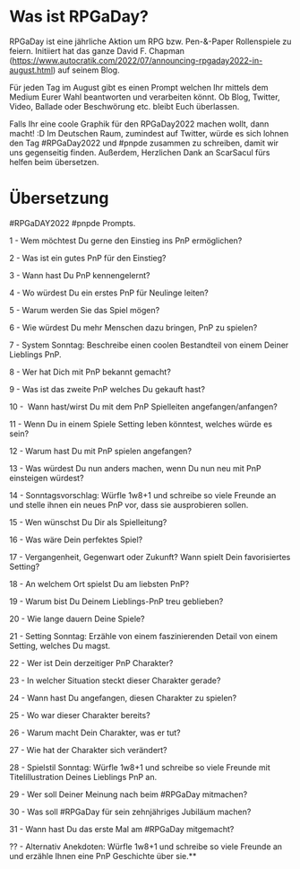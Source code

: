 # Was ist RPGaDay?
RPGaDay ist eine jährliche Aktion um RPG bzw. Pen-&-Paper Rollenspiele zu feiern. Initiiert hat das ganze David F. Chapman (https://www.autocratik.com/2022/07/announcing-rpgaday2022-in-august.html) auf seinem Blog.

Für jeden Tag im August gibt es einen Prompt welchen Ihr mittels dem Medium Eurer Wahl beantworten und verarbeiten könnt. Ob Blog, Twitter, Video, Ballade oder Beschwörung etc. bleibt Euch überlassen.

Falls Ihr eine coole Graphik für den RPGaDay2022 machen wollt, dann macht! :D 
Im Deutschen Raum, zumindest auf Twitter, würde es sich lohnen den Tag #RPGaDay2022 und #pnpde zusammen zu schreiben, damit wir uns gegenseitig finden. Außerdem, Herzlichen Dank an ScarSacul fürs helfen beim übersetzen.

# Übersetzung
#RPGaDAY2022 #pnpde Prompts.

1 - Wem möchtest Du gerne den Einstieg ins PnP ermöglichen?

2 - Was ist ein gutes PnP für den Einstieg?

3 - Wann hast Du PnP kennengelernt?

4 - Wo würdest Du ein erstes PnP für Neulinge leiten?

5 - Warum werden Sie das Spiel mögen? 

6 - Wie würdest Du mehr Menschen dazu bringen, PnP zu spielen? 

7 - System Sonntag: Beschreibe einen coolen Bestandteil von einem Deiner Lieblings PnP.

8 - Wer hat Dich mit PnP bekannt gemacht?

9 - Was ist das zweite PnP welches Du gekauft hast?

10 -  Wann hast/wirst Du mit dem PnP Spielleiten angefangen/anfangen?

11 - Wenn Du in einem Spiele Setting leben könntest, welches würde es sein?

12 - Warum hast Du mit PnP spielen angefangen?

13 - Was würdest Du nun anders machen, wenn Du nun neu mit PnP einsteigen würdest?

14 - Sonntagsvorschlag: Würfle 1w8+1 und schreibe so viele Freunde an und stelle ihnen ein neues PnP vor, dass sie ausprobieren sollen.

15 - Wen wünschst Du Dir als Spielleitung?

16 - Was wäre Dein perfektes Spiel?

17 - Vergangenheit, Gegenwart oder Zukunft? Wann spielt Dein favorisiertes Setting?

18 - An welchem Ort spielst Du am liebsten PnP? 

19 - Warum bist Du Deinem Lieblings-PnP treu geblieben?

20 - Wie lange dauern Deine Spiele?

21 - Setting Sonntag: Erzähle von einem faszinierenden Detail von einem Setting, welches Du magst.

22 - Wer ist Dein derzeitiger PnP Charakter?

23 - In welcher Situation steckt dieser Charakter gerade?

24 - Wann hast Du angefangen, diesen Charakter zu spielen?

25 - Wo war dieser Charakter bereits?

26 - Warum macht Dein Charakter, was er tut?

27 - Wie hat der Charakter sich verändert?

28 - Spielstil Sonntag: Würfle 1w8+1 und schreibe so viele Freunde mit Titelillustration Deines Lieblings PnP an.

29 - Wer soll Deiner Meinung nach beim #RPGaDay mitmachen?

30 - Was soll #RPGaDay für sein zehnjähriges Jubiläum machen?

31 - Wann hast Du das erste Mal am #RPGaDay mitgemacht?

?? - Alternativ Anekdoten: Würfle 1w8+1 und schreibe so viele Freunde an und erzähle Ihnen eine PnP Geschichte über sie.**
